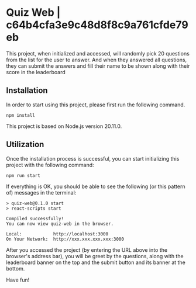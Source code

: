 Quiz Web | c64b4cfa3e9c48d8f8c9a761cfde79eb
==========

This project, when initialized and accessed, will randomly pick 20 questions from the list for the user to answer. And when they answered all questions, they can submit the answers and fill their name to be shown along with their score in the leaderboard 

## Installation

In order to start using this project, please first run the following command.
```
npm install
```

This project is based on Node.js version 20.11.0.

## Utilization

Once the installation process is successful, you can start initializing this project with the following command:
```
npm run start
```

If everything is OK, you should be able to see the following (or this pattern of) messages in the terminal:
```
> quiz-web@0.1.0 start
> react-scripts start

Compiled successfully!
You can now view quiz-web in the browser.

Local:            http://localhost:3000
On Your Network:  http://xxx.xxx.xxx.xxx:3000
```
After you accessed the project (by entering the URL above into the browser's address bar), you will be greet by the questions, along with the leaderboard banner on the top and the submit button and its banner at the bottom.

Have fun!
